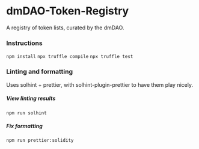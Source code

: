 # dmDAO-Token-Registry
A registry of token lists, curated by the dmDAO.

### Instructions
`npm install`
`npx truffle compile`
`npx truffle test`

### Linting and formatting
Uses solhint + prettier, with solhint-plugin-prettier to have them play nicely.

##### View linting results
`npm run solhint` 

##### Fix formatting
`npm run prettier:solidity` 
